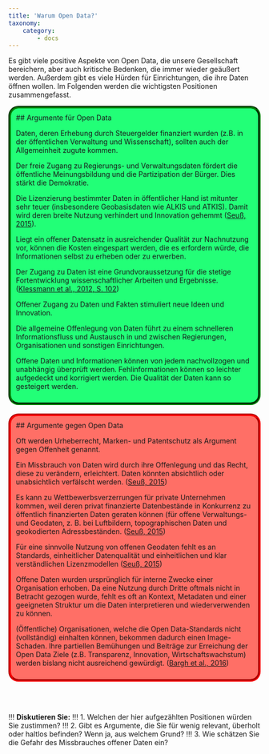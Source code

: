 ```yaml
---
title: 'Warum Open Data?'
taxonomy:
    category:
        - docs
---
```


Es gibt viele positive Aspekte von Open Data, die unsere Gesellschaft bereichern, aber auch kritische Bedenken, die immer wieder geäußert werden. Außerdem gibt es viele Hürden für Einrichtungen, die ihre Daten öffnen wollen. Im Folgenden werden die wichtigsten Positionen zusammengefasst.


<!--
|  Pro | Contra  |
|:------:|:-----------:|


- **Transparenz:** Bürger können das Handeln des Staates besser nachvollziehen. Öffentliche Behörden und Organisationen legen Rechenschaft über die Verwendung von Steuergeldern, Zuwendungen und Spenden ab. Sie gewinnen so an Glaubhaftigkeit und Vertrauen gegenüber der Öffentlichkeit.
- **Partizipation:**
-->
<div markdown="1" style="background-color:#22ff77; padding:10px;  border-radius: 20px; border-style:groove; border-width: 4pt; border-color: green">
## Argumente für Open Data

Daten, deren Erhebung durch Steuergelder finanziert wurden (z.B. in der öffentlichen Verwaltung und Wissenschaft), sollten auch der Allgemeinheit zugute kommen.

Der freie Zugang zu Regierungs- und Verwaltungsdaten fördert die öffentliche Meinungsbildung und die Partizipation der Bürger. Dies stärkt die Demokratie.

Die Lizenzierung bestimmter Daten in öffentlicher Hand ist mitunter sehr teuer (insbesondere Geobasisdaten wie ALKIS und ATKIS). Damit wird deren breite Nutzung verhindert und Innovation gehemmt  ([Seuß, 2015](../literatur#Seus2015)).

Liegt ein offener Datensatz in ausreichender Qualität zur Nachnutzung vor, können die Kosten eingespart werden, die es erfordern würde, die Informationen selbst zu erheben oder zu erwerben.

Der Zugang zu Daten ist eine Grundvoraussetzung für die stetige Fortentwicklung wissenschaftlicher Arbeiten und Ergebnisse. ([Klessmann et al., 2012, S. 102](../literatur#klessmann2012open))

Offener Zugang zu Daten und Fakten stimuliert neue Ideen und Innovation.

Die allgemeine Offenlegung von Daten führt zu einem schnelleren Informationsfluss und Austausch in und zwischen Regierungen, Organisationen und sonstigen Einrichtungen.

Offene Daten und Informationen können von jedem nachvollzogen und unabhängig überprüft werden. Fehlinformationen können so leichter aufgedeckt und korrigiert werden. Die Qualität der Daten kann so gesteigert werden.
</div>
<br/>
<div markdown="1" style="background-color:#ff6f66; padding:10px;  border-radius: 20px; border-style:groove; border-width: 4pt; border-color: red">
## Argumente gegen Open Data

Oft werden Urheberrecht, Marken- und Patentschutz als Argument gegen Offenheit genannt.

Ein Missbrauch von Daten wird durch ihre Offenlegung und das Recht, diese zu verändern, erleichtert. Daten könnten absichtlich oder unabsichtlich verfälscht werden. ([Seuß, 2015](../literatur#Seus2015))


Es kann zu Wettbewerbsverzerrungen für private Unternehmen kommen, weil deren privat finanzierte Datenbestände in Konkurrenz zu öffentlich finanzierten Daten geraten können (für offene Verwaltungs- und Geodaten, z. B. bei Luftbildern, topographischen Daten und geokodierten Adressbeständen. ([Seuß, 2015](../literatur#Seus2015))

Für eine sinnvolle Nutzung von offenen Geodaten fehlt es an Standards, einheitlicher Datenqualität und einheitlichen und klar verständlichen Lizenzmodellen ([Seuß, 2015](../literatur#Seus2015))

Offene Daten wurden ursprünglich für interne Zwecke einer Organisation erhoben. Da eine Nutzung durch Dritte oftmals nicht in Betracht gezogen wurde, fehlt es oft an Kontext, Metadaten und einer geeigneten Struktur um die Daten interpretieren und wiederverwenden zu können.

(Öffentliche) Organisationen, welche die Open Data-Standards nicht (vollständig) einhalten können, bekommen dadurch einen Image-Schaden. Ihre partiellen Bemühungen und Beiträge zur Erreichung der Open Data Ziele (z.B. Transparenz, Innovation, Wirtschaftswachstum) werden bislang nicht ausreichend gewürdigt. ([Bargh et al., 2016](../literatur#Bargh2016))
</div>

<br/><br/>

!!! **Diskutieren Sie:**
!!! 1. Welchen der hier aufgezählten Positionen würden Sie zustimmen?
!!! 2. Gibt es Argumente, die Sie für wenig relevant, überholt oder haltlos befinden? Wenn ja, aus welchem Grund?
!!! 3. Wie schätzen Sie die Gefahr des Missbrauches offener Daten ein?
